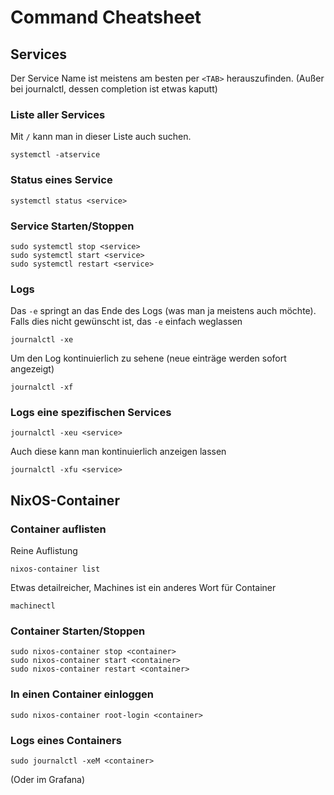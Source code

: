 # Command Cheatsheet

<!-- toc -->

## Services

Der Service Name ist meistens am besten per `<TAB>` herauszufinden. (Außer bei journalctl, dessen completion ist etwas kaputt)

### Liste aller Services

Mit `/` kann man in dieser Liste auch suchen.

```
systemctl -atservice
```

### Status eines Service

```
systemctl status <service>
```

### Service Starten/Stoppen

```
sudo systemctl stop <service>
sudo systemctl start <service>
sudo systemctl restart <service>
```

### Logs

Das `-e` springt an das Ende des Logs (was man ja meistens auch möchte). Falls dies nicht gewünscht ist, das `-e` einfach weglassen

```
journalctl -xe
```

Um den Log kontinuierlich zu sehene (neue einträge werden sofort angezeigt)

```
journalctl -xf
```

### Logs eine spezifischen Services

```
journalctl -xeu <service>
```

Auch diese kann man kontinuierlich anzeigen lassen

```
journalctl -xfu <service>
```

## NixOS-Container

### Container auflisten

Reine Auflistung

```
nixos-container list
```

Etwas detailreicher, Machines ist ein anderes Wort für Container

```
machinectl
```

### Container Starten/Stoppen

```
sudo nixos-container stop <container>
sudo nixos-container start <container>
sudo nixos-container restart <container>
```

### In einen Container einloggen

```
sudo nixos-container root-login <container>
```

### Logs eines Containers

```
sudo journalctl -xeM <container>
```

(Oder im Grafana)
